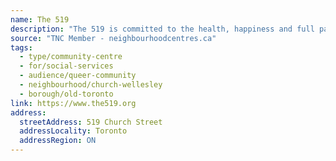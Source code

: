```yaml
---
name: The 519
description: "The 519 is committed to the health, happiness and full participation of the LGBTQ2S communities. A City of Toronto agency with an innovative model of Service, Space and Leadership, we strive to make a real difference in people's lives, while working to promote inclusion, understanding and respect."
source: "TNC Member - neighbourhoodcentres.ca"
tags:
  - type/community-centre
  - for/social-services
  - audience/queer-community
  - neighbourhood/church-wellesley
  - borough/old-toronto
link: https://www.the519.org
address:
  streetAddress: 519 Church Street
  addressLocality: Toronto
  addressRegion: ON
---
```

